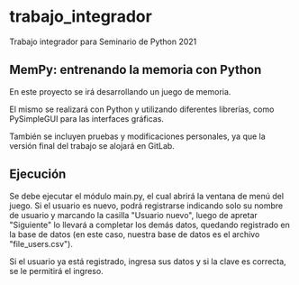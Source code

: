 # trabajo_integrador
Trabajo integrador para Seminario de Python 2021

## MemPy: entrenando la memoria con Python
En este proyecto se irá desarrollando un juego de memoria.

El mismo se realizará con Python y utilizando diferentes librerías, como PySimpleGUI para las interfaces gráficas.

También se incluyen pruebas y modificaciones personales, ya que la versión final del trabajo se alojará en GitLab.

## Ejecución
  Se debe ejecutar el módulo main.py, el cual abrirá la ventana de menú del juego. Si el usuario es nuevo, podrá registrarse indicando solo su nombre de usuario y marcando la casilla "Usuario nuevo", luego de apretar "Siguiente" lo llevará a completar los demás datos, quedando registrado en la base de datos (en este caso, nuestra base de datos es el archivo "file_users.csv"). 
 
  Si el usuario ya está registrado, ingresa sus datos y si la clave es correcta, se le permitirá el ingreso.
  
  
